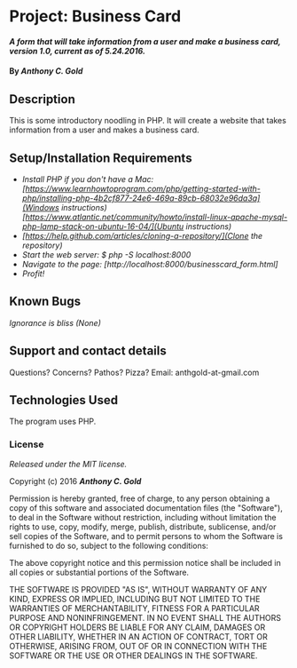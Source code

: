 # Project: Business Card

#### _A form that will take information from a user and make a business card, version 1.0, current as of 5.24.2016._

#### By _**Anthony C. Gold**_

## Description

This is some introductory noodling in PHP. It will create a website that takes information from a user and makes a business card.

## Setup/Installation Requirements

* _Install PHP if you don't have a Mac: [https://www.learnhowtoprogram.com/php/getting-started-with-php/installing-php-4b2cf877-24e6-469a-89cb-68032e96da3a](Windows instructions) [https://www.atlantic.net/community/howto/install-linux-apache-mysql-php-lamp-stack-on-ubuntu-16-04/](Ubuntu instructions)_
* _[https://help.github.com/articles/cloning-a-repository/](Clone the repository)_
* _Start the web server: $ php -S localhost:8000_
* _Navigate to the page: [http://localhost:8000/businesscard_form.html]_
* _Profit!_

## Known Bugs

_Ignorance is bliss (None)_

## Support and contact details

Questions? Concerns? Pathos? Pizza? Email: anthgold-at-gmail.com

## Technologies Used

The program uses PHP.

### License

*Released under the MIT license.*

Copyright (c) 2016 **_Anthony C. Gold_**

Permission is hereby granted, free of charge, to any person obtaining a copy
of this software and associated documentation files (the "Software"), to deal
in the Software without restriction, including without limitation the rights
to use, copy, modify, merge, publish, distribute, sublicense, and/or sell
copies of the Software, and to permit persons to whom the Software is
furnished to do so, subject to the following conditions:

The above copyright notice and this permission notice shall be included in all
copies or substantial portions of the Software.

THE SOFTWARE IS PROVIDED "AS IS", WITHOUT WARRANTY OF ANY KIND, EXPRESS OR
IMPLIED, INCLUDING BUT NOT LIMITED TO THE WARRANTIES OF MERCHANTABILITY,
FITNESS FOR A PARTICULAR PURPOSE AND NONINFRINGEMENT. IN NO EVENT SHALL THE
AUTHORS OR COPYRIGHT HOLDERS BE LIABLE FOR ANY CLAIM, DAMAGES OR OTHER
LIABILITY, WHETHER IN AN ACTION OF CONTRACT, TORT OR OTHERWISE, ARISING FROM,
OUT OF OR IN CONNECTION WITH THE SOFTWARE OR THE USE OR OTHER DEALINGS IN THE
SOFTWARE.
